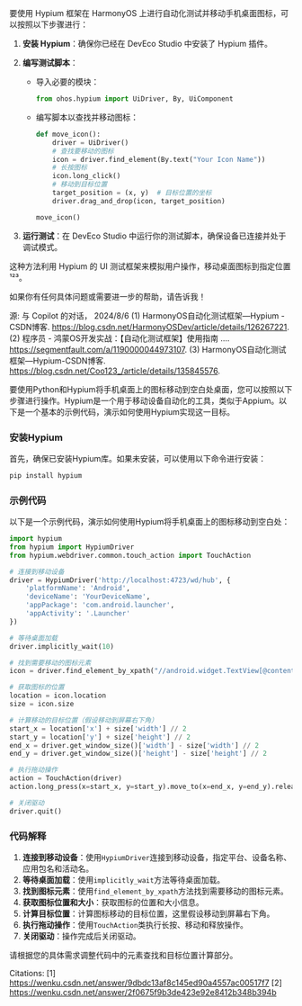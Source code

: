 要使用 Hypium 框架在 HarmonyOS 上进行自动化测试并移动手机桌面图标，可以按照以下步骤进行：

1. **安装 Hypium**：确保你已经在 DevEco Studio 中安装了 Hypium 插件。

2. **编写测试脚本**：
    - 导入必要的模块：
      ```python
      from ohos.hypium import UiDriver, By, UiComponent
      ```

    - 编写脚本以查找并移动图标：
      ```python
      def move_icon():
          driver = UiDriver()
          # 查找要移动的图标
          icon = driver.find_element(By.text("Your Icon Name"))
          # 长按图标
          icon.long_click()
          # 移动到目标位置
          target_position = (x, y)  # 目标位置的坐标
          driver.drag_and_drop(icon, target_position)
      
      move_icon()
      ```

3. **运行测试**：在 DevEco Studio 中运行你的测试脚本，确保设备已连接并处于调试模式。

这种方法利用 Hypium 的 UI 测试框架来模拟用户操作，移动桌面图标到指定位置¹²³。

如果你有任何具体问题或需要进一步的帮助，请告诉我！

源: 与 Copilot 的对话， 2024/8/6
(1) HarmonyOS自动化测试框架—Hypium - CSDN博客. https://blog.csdn.net/HarmonyOSDev/article/details/126267221.
(2) 程序员 - 鸿蒙OS开发实战：【自动化测试框架】使用指南 .... https://segmentfault.com/a/1190000044973107.
(3) HarmonyOS自动化测试框架—Hypium-CSDN博客. https://blog.csdn.net/Coo123_/article/details/135845576.

要使用Python和Hypium将手机桌面上的图标移动到空白处桌面，您可以按照以下步骤进行操作。Hypium是一个用于移动设备自动化的工具，类似于Appium。以下是一个基本的示例代码，演示如何使用Hypium实现这一目标。

### 安装Hypium
首先，确保已安装Hypium库。如果未安装，可以使用以下命令进行安装：
```bash
pip install hypium
```

### 示例代码
以下是一个示例代码，演示如何使用Hypium将手机桌面上的图标移动到空白处：

```python
import hypium
from hypium import HypiumDriver
from hypium.webdriver.common.touch_action import TouchAction

# 连接到移动设备
driver = HypiumDriver('http://localhost:4723/wd/hub', {
    'platformName': 'Android',
    'deviceName': 'YourDeviceName',
    'appPackage': 'com.android.launcher',
    'appActivity': '.Launcher'
})

# 等待桌面加载
driver.implicitly_wait(10)

# 找到需要移动的图标元素
icon = driver.find_element_by_xpath("//android.widget.TextView[@content-desc='IconName']")

# 获取图标的位置
location = icon.location
size = icon.size

# 计算移动的目标位置（假设移动到屏幕右下角）
start_x = location['x'] + size['width'] // 2
start_y = location['y'] + size['height'] // 2
end_x = driver.get_window_size()['width'] - size['width'] // 2
end_y = driver.get_window_size()['height'] - size['height'] // 2

# 执行拖动操作
action = TouchAction(driver)
action.long_press(x=start_x, y=start_y).move_to(x=end_x, y=end_y).release().perform()

# 关闭驱动
driver.quit()
```

### 代码解释
1. **连接到移动设备**：使用`HypiumDriver`连接到移动设备，指定平台、设备名称、应用包名和活动名。
2. **等待桌面加载**：使用`implicitly_wait`方法等待桌面加载。
3. **找到图标元素**：使用`find_element_by_xpath`方法找到需要移动的图标元素。
4. **获取图标位置和大小**：获取图标的位置和大小信息。
5. **计算目标位置**：计算图标移动的目标位置，这里假设移动到屏幕右下角。
6. **执行拖动操作**：使用`TouchAction`类执行长按、移动和释放操作。
7. **关闭驱动**：操作完成后关闭驱动。

请根据您的具体需求调整代码中的元素查找和目标位置计算部分。

Citations:
[1] https://wenku.csdn.net/answer/9dbdc13af8c145ed90a4557ac00517f7
[2] https://wenku.csdn.net/answer/2f0675f9b3de423e92e8412b348b394b